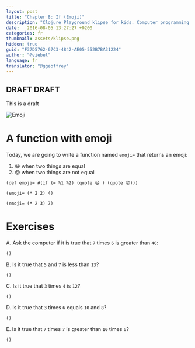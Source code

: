 ```yaml
---
layout: post
title: "Chapter 8: If (Emoji)"
description: "Clojure Playground klipse for kids. Computer programming course. Functions."
date:   2016-08-05 13:27:27 +0200
categories: fr
thumbnail: assets/klipse.png
hidden: true
guid: "F37D5762-67C3-4842-AE05-552B7BA31224"
author: "@viebel"
language: fr
translator: "@ggeoffrey"
---
```


## DRAFT DRAFT

This is a draft

![Emoji](/assets/emoji.jpg)

# A function with emoji

Today, we are going to write a function named `emoji=` that returns an emoji:

1. 😃  when two things are equal
2. 😡  when two things are not equal



~~~klipse
(def emoji= #(if (= %1 %2) (quote 😃 ) (quote 😡)))
~~~

~~~klipse
(emoji= (* 2 2) 4)
~~~

~~~klipse
(emoji= (* 2 3) 7)
~~~

# Exercises 

A. Ask the computer if it is true that `7` times `6` is greater than `40`:

~~~klipse
()
~~~

B. Is it true that `5` and `7` is less than `13`?

~~~klipse
()
~~~

C. Is it true that `3` times `4` is `12`?

~~~klipse
()
~~~

D. Is it true that `3` times `6` equals `10` and `8`?

~~~klipse
()
~~~

E. Is it true that `7` times `7` is greater than `10` times `6`?

~~~klipse
()
~~~


